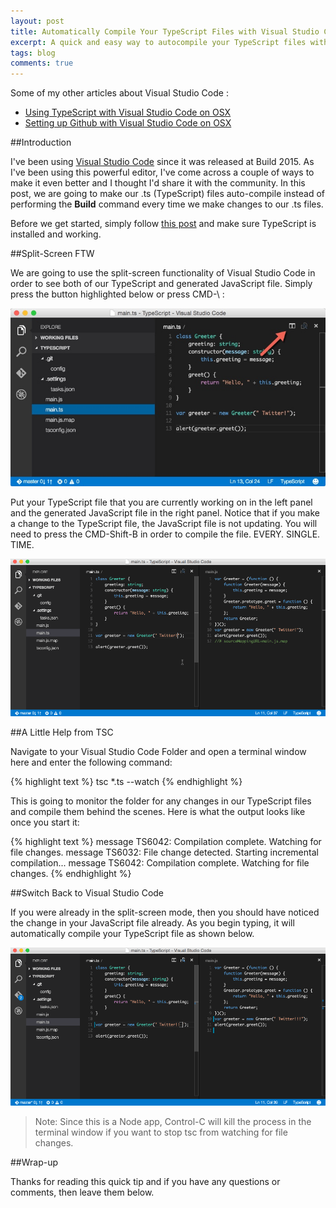 ```yaml
---
layout: post
title: Automatically Compile Your TypeScript Files with Visual Studio Code on OSX
excerpt: A quick and easy way to autocompile your TypeScript files with Visual Studio Code on OSX
tags: blog
comments: true
---
```


Some of my other articles about Visual Studio Code : 

* [Using TypeScript with Visual Studio Code on OSX](http://michaelcrump.net/using-typescript-with-code/)
* [Setting up Github with Visual Studio Code on OSX](http://michaelcrump.net/using-github-with-visualstudio-code/)

##Introduction

I've been using [Visual Studio Code](https://code.visualstudio.com/) since it was released at Build 2015. As I've been using this powerful editor, I've come across a couple of ways to make it even better and I thought I'd share it with the community. In this post, we are going to make our .ts (TypeScript) files auto-compile instead of performing the **Build** command every time we make changes to our .ts files. 

Before we get started, simply follow [this post](http://michaelcrump.net/using-typescript-with-code/) and make sure TypeScript is installed and working. 

##Split-Screen FTW

We are going to use the split-screen functionality of Visual Studio Code in order to see both of our TypeScript and generated JavaScript file. Simply press the button highlighted below or press CMD-\ : 

![image](/files/splitscreenvscode.jpg)

Put your TypeScript file that you are currently working on in the left panel and the generated JavaScript file in the right panel. Notice that if you make a change to the TypeScript file, the JavaScript file is not updating. You will need to press the CMD-Shift-B in order to compile the file. EVERY. SINGLE. TIME. 

![image](/files/tscnotautocompiling.gif)

##A Little Help from TSC

Navigate to your Visual Studio Code Folder and open a terminal window here and enter the following command:

{% highlight text %}
tsc *.ts --watch
{% endhighlight %}
	
This is going to monitor the folder for any changes in our TypeScript files and compile them behind the scenes. Here is what the output looks like once you start it: 

{% highlight text %}
message TS6042: Compilation complete. Watching for file changes.
message TS6032: File change detected. Starting incremental compilation...
message TS6042: Compilation complete. Watching for file changes.
{% endhighlight %}

 
##Switch Back to Visual Studio Code

If you were already in the split-screen mode, then you should have noticed the change in your JavaScript file already. As you begin typing, it will automatically compile your TypeScript file as shown below. 

![image](/files/tscautocompiling.gif)

>Note: Since this is a Node app, Control-C will kill the process in the terminal window if you want to stop tsc from watching for file changes. 

##Wrap-up

Thanks for reading this quick tip and if you have any questions or comments, then leave them below. 

